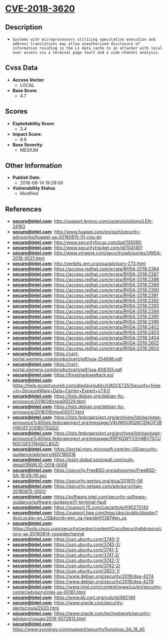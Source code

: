 
# [CVE-2018-3620](http://support.lenovo.com/us/en/solutions/LEN-24163)

## Description

- `Systems with microprocessors utilizing speculative execution and address translations may allow unauthorized disclosure of information residing in the L1 data cache to an attacker with local user access via a terminal page fault and a side-channel analysis.`

## Cvss Data

- **Access Vector**:
  - LOCAL
- **Base Score**:
  - 4.7

## Scores

- **Exploitability Score**:
  - 3.4
- **Impact Score**:
  - 6.9
- **Base Severity**:
  - MEDIUM

## Other Information

- **Publish Date**:
  - 2018-08-14 19:29:00
- **Vulnerability Status**:
  - Modified

## References

- **secure@intel.com**: http://support.lenovo.com/us/en/solutions/LEN-24163
- **secure@intel.com**: http://www.huawei.com/en/psirt/security-advisories/huawei-sa-20180815-01-cpu-en
- **secure@intel.com**: http://www.securityfocus.com/bid/105080
- **secure@intel.com**: http://www.securitytracker.com/id/1041451
- **secure@intel.com**: http://www.vmware.com/security/advisories/VMSA-2018-0021.html
- **secure@intel.com**: http://xenbits.xen.org/xsa/advisory-273.html
- **secure@intel.com**: https://access.redhat.com/errata/RHSA-2018:2384
- **secure@intel.com**: https://access.redhat.com/errata/RHSA-2018:2387
- **secure@intel.com**: https://access.redhat.com/errata/RHSA-2018:2388
- **secure@intel.com**: https://access.redhat.com/errata/RHSA-2018:2389
- **secure@intel.com**: https://access.redhat.com/errata/RHSA-2018:2390
- **secure@intel.com**: https://access.redhat.com/errata/RHSA-2018:2391
- **secure@intel.com**: https://access.redhat.com/errata/RHSA-2018:2392
- **secure@intel.com**: https://access.redhat.com/errata/RHSA-2018:2393
- **secure@intel.com**: https://access.redhat.com/errata/RHSA-2018:2394
- **secure@intel.com**: https://access.redhat.com/errata/RHSA-2018:2395
- **secure@intel.com**: https://access.redhat.com/errata/RHSA-2018:2396
- **secure@intel.com**: https://access.redhat.com/errata/RHSA-2018:2402
- **secure@intel.com**: https://access.redhat.com/errata/RHSA-2018:2403
- **secure@intel.com**: https://access.redhat.com/errata/RHSA-2018:2404
- **secure@intel.com**: https://access.redhat.com/errata/RHSA-2018:2602
- **secure@intel.com**: https://access.redhat.com/errata/RHSA-2018:2603
- **secure@intel.com**: https://cert-portal.siemens.com/productcert/pdf/ssa-254686.pdf
- **secure@intel.com**: https://cert-portal.siemens.com/productcert/pdf/ssa-608355.pdf
- **secure@intel.com**: https://foreshadowattack.eu/
- **secure@intel.com**: https://help.ecostruxureit.com/display/public/UADCE725/Security+fixes+in+StruxureWare+Data+Center+Expert+v7.6.0
- **secure@intel.com**: https://lists.debian.org/debian-lts-announce/2018/08/msg00029.html
- **secure@intel.com**: https://lists.debian.org/debian-lts-announce/2018/09/msg00017.html
- **secure@intel.com**: https://lists.fedoraproject.org/archives/list/package-announce%40lists.fedoraproject.org/message/V4UWGORQWCENCIF2BHWUEF2ODBV75QS2/
- **secure@intel.com**: https://lists.fedoraproject.org/archives/list/package-announce%40lists.fedoraproject.org/message/XRFKQWYV2H4BV75CUNGCGE5TNVQCLBGZ/
- **secure@intel.com**: https://portal.msrc.microsoft.com/en-US/security-guidance/advisory/ADV180018
- **secure@intel.com**: https://psirt.global.sonicwall.com/vuln-detail/SNWLID-2018-0009
- **secure@intel.com**: https://security.FreeBSD.org/advisories/FreeBSD-SA-18:09.l1tf.asc
- **secure@intel.com**: https://security.gentoo.org/glsa/201810-06
- **secure@intel.com**: https://security.netapp.com/advisory/ntap-20180815-0001/
- **secure@intel.com**: https://software.intel.com/security-software-guidance/software-guidance/l1-terminal-fault
- **secure@intel.com**: https://support.f5.com/csp/article/K95275140
- **secure@intel.com**: https://support.hpe.com/hpsc/doc/public/display?docLocale=en_US&docId=emr_na-hpesbhf03874en_us
- **secure@intel.com**: https://tools.cisco.com/security/center/content/CiscoSecurityAdvisory/cisco-sa-20180814-cpusidechannel
- **secure@intel.com**: https://usn.ubuntu.com/3740-1/
- **secure@intel.com**: https://usn.ubuntu.com/3740-2/
- **secure@intel.com**: https://usn.ubuntu.com/3741-1/
- **secure@intel.com**: https://usn.ubuntu.com/3741-2/
- **secure@intel.com**: https://usn.ubuntu.com/3742-1/
- **secure@intel.com**: https://usn.ubuntu.com/3742-2/
- **secure@intel.com**: https://usn.ubuntu.com/3823-1/
- **secure@intel.com**: https://www.debian.org/security/2018/dsa-4274
- **secure@intel.com**: https://www.debian.org/security/2018/dsa-4279
- **secure@intel.com**: https://www.intel.com/content/www/us/en/security-center/advisory/intel-sa-00161.html
- **secure@intel.com**: https://www.kb.cert.org/vuls/id/982149
- **secure@intel.com**: https://www.oracle.com/security-alerts/cpujul2020.html
- **secure@intel.com**: https://www.oracle.com/technetwork/security-advisory/cpuapr2019-5072813.html
- **secure@intel.com**: https://www.synology.com/support/security/Synology_SA_18_45
